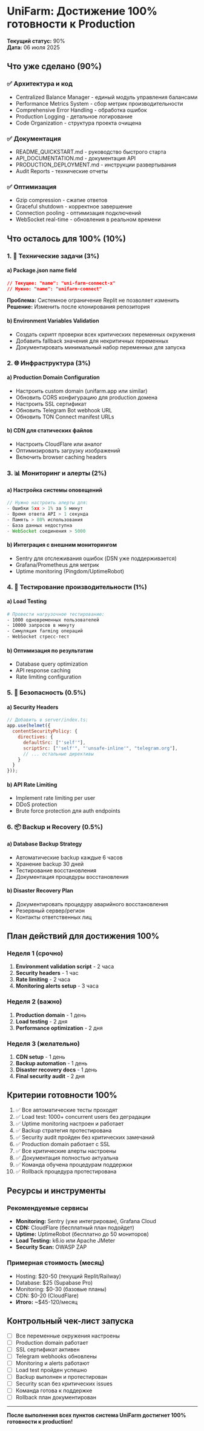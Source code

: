 # UniFarm: Достижение 100% готовности к Production
**Текущий статус:** 90%  
**Дата:** 06 июля 2025  

## Что уже сделано (90%)

### ✅ Архитектура и код
- Centralized Balance Manager - единый модуль управления балансами
- Performance Metrics System - сбор метрик производительности
- Comprehensive Error Handling - обработка ошибок
- Production Logging - детальное логирование
- Code Organization - структура проекта очищена

### ✅ Документация
- README_QUICKSTART.md - руководство быстрого старта
- API_DOCUMENTATION.md - документация API
- PRODUCTION_DEPLOYMENT.md - инструкции развертывания
- Audit Reports - технические отчеты

### ✅ Оптимизация
- Gzip compression - сжатие ответов
- Graceful shutdown - корректное завершение
- Connection pooling - оптимизация подключений
- WebSocket real-time - обновления в реальном времени

## Что осталось для 100% (10%)

### 1. 🔧 Технические задачи (3%)

#### a) Package.json name field
```json
// Текущее: "name": "uni-farm-connect-x"
// Нужно: "name": "unifarm-connect"
```
**Проблема:** Системное ограничение Replit не позволяет изменить
**Решение:** Изменить после клонирования репозитория

#### b) Environment Variables Validation
- Создать скрипт проверки всех критических переменных окружения
- Добавить fallback значения для некритичных переменных
- Документировать минимальный набор переменных для запуска

### 2. 🌐 Инфраструктура (3%)

#### a) Production Domain Configuration
- Настроить custom domain (unifarm.app или similar)
- Обновить CORS конфигурацию для production домена
- Настроить SSL сертификат
- Обновить Telegram Bot webhook URL
- Обновить TON Connect manifest URLs

#### b) CDN для статических файлов
- Настроить CloudFlare или аналог
- Оптимизировать загрузку изображений
- Включить browser caching headers

### 3. 📊 Мониторинг и алерты (2%)

#### a) Настройка системы оповещений
```javascript
// Нужно настроить алерты для:
- Ошибки 5xx > 1% за 5 минут
- Время ответа API > 1 секунда
- Память > 80% использования
- База данных недоступна
- WebSocket соединения > 5000
```

#### b) Интеграция с внешним мониторингом
- Sentry для отслеживания ошибок (DSN уже поддерживается)
- Grafana/Prometheus для метрик
- Uptime monitoring (Pingdom/UptimeRobot)

### 4. 🧪 Тестирование производительности (1%)

#### a) Load Testing
```bash
# Провести нагрузочное тестирование:
- 1000 одновременных пользователей
- 10000 запросов в минуту
- Симуляция farming операций
- WebSocket стресс-тест
```

#### b) Оптимизация по результатам
- Database query optimization
- API response caching
- Rate limiting configuration

### 5. 🔐 Безопасность (0.5%)

#### a) Security Headers
```javascript
// Добавить в server/index.ts:
app.use(helmet({
  contentSecurityPolicy: {
    directives: {
      defaultSrc: ["'self'"],
      scriptSrc: ["'self'", "'unsafe-inline'", "telegram.org"],
      // ... остальные директивы
    }
  }
}));
```

#### b) API Rate Limiting
- Implement rate limiting per user
- DDoS protection
- Brute force protection для auth endpoints

### 6. 📦 Backup и Recovery (0.5%)

#### a) Database Backup Strategy
- Автоматические backup каждые 6 часов
- Хранение backup 30 дней
- Тестирование восстановления
- Документация процедуры восстановления

#### b) Disaster Recovery Plan
- Документировать процедуру аварийного восстановления
- Резервный сервер/регион
- Контакты ответственных лиц

## План действий для достижения 100%

### Неделя 1 (срочно)
1. **Environment validation script** - 2 часа
2. **Security headers** - 1 час
3. **Rate limiting** - 2 часа
4. **Monitoring alerts setup** - 3 часа

### Неделя 2 (важно)
1. **Production domain** - 1 день
2. **Load testing** - 2 дня
3. **Performance optimization** - 2 дня

### Неделя 3 (желательно)
1. **CDN setup** - 1 день
2. **Backup automation** - 1 день
3. **Disaster recovery docs** - 1 день
4. **Final security audit** - 2 дня

## Критерии готовности 100%

1. ✅ Все автоматические тесты проходят
2. ✅ Load test: 1000+ concurrent users без деградации
3. ✅ Uptime monitoring настроен и работает
4. ✅ Backup стратегия протестирована
5. ✅ Security audit пройден без критических замечаний
6. ✅ Production domain работает с SSL
7. ✅ Все критические алерты настроены
8. ✅ Документация полностью актуальна
9. ✅ Команда обучена процедурам поддержки
10. ✅ Rollback процедура протестирована

## Ресурсы и инструменты

### Рекомендуемые сервисы
- **Monitoring:** Sentry (уже интегрирован), Grafana Cloud
- **CDN:** CloudFlare (бесплатный план подойдет)
- **Uptime:** UptimeRobot (бесплатно до 50 мониторов)
- **Load Testing:** k6.io или Apache JMeter
- **Security Scan:** OWASP ZAP

### Примерная стоимость (месяц)
- Hosting: $20-50 (текущий Replit/Railway)
- Database: $25 (Supabase Pro)
- Monitoring: $0-30 (базовые планы)
- CDN: $0-20 (CloudFlare)
- **Итого:** ~$45-120/месяц

## Контрольный чек-лист запуска

- [ ] Все переменные окружения настроены
- [ ] Production domain работает
- [ ] SSL сертификат активен
- [ ] Telegram webhooks обновлены
- [ ] Monitoring и alerts работают
- [ ] Load test пройден успешно
- [ ] Backup выполнен и протестирован
- [ ] Security scan без критических issues
- [ ] Команда готова к поддержке
- [ ] Rollback план документирован

---

**После выполнения всех пунктов система UniFarm достигнет 100% готовности к production!**